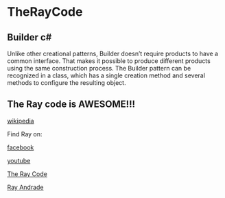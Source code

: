 # TheRayCode
## Builder c#

Unlike other creational patterns, Builder doesn’t require products to have a common interface. 
That makes it possible to produce different products using the same construction process.
The Builder pattern can be recognized in a class, which has a single creation method and several methods to configure the resulting object. 



The Ray code is AWESOME!!!
----------------------------------------------------------------------------------------------------

[wikipedia](https://en.wikipedia.org/wiki/Builder_pattern)

Find Ray on:

[facebook](https://www.facebook.com/TheRayCode/)

[youtube](https://www.youtube.com/user/AndradeRay/)

[The Ray Code](https://www.RayAndrade.com)

[Ray Andrade](https://www.RayAndrade.org)

